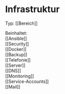 # Infrastruktur
Typ: [[Bereich]]

Beinhaltet:  
[[Ansible]]  
[[Security]]  
[[Docker]]  
[[Backup]]  
[[Telefonie]]  
[[Server]]  
[[DNS]]  
[[Monitoring]]  
[[Service-Accounts]]  
[[Mail]]